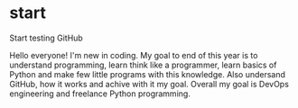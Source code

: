 # start
Start testing GitHub

Hello everyone!
I'm new in coding. My goal to end of this year is to understand programming, learn think like a programmer, learn basics of Python and make few little programs with this knowledge. Also undersand GitHub, how it works and achive with it my goal. 
Overall my goal is DevOps engineering and freelance Python programming.


